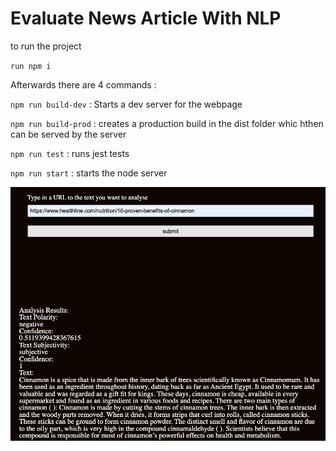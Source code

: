 # Evaluate News Article With NLP

to run the project

 `run npm i`

Afterwards there are 4 commands :

`npm run build-dev`  : Starts a dev server for the webpage

`npm run build-prod` : creates a production build in the dist folder whic hthen can be served by the server

`npm run test` : runs jest tests

`npm run start` : starts the node server

![](Capture.PNG)
